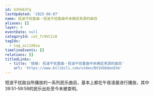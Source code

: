 ```yaml
---
id: b3hk63fq
lastUpdated: '2025-06-07'
name: 短波干扰套曲・短波干扰套曲中未确定来源的曲目
aliases: []
layer: 4
eventDate: null
categoryId: cat_fc9VC2z8
tagIds:
  - tag_aci1X8zw
timelineEvents: []
relations: []
titledLinks:
  - title: '链接: 短波干扰套曲・短波干扰套曲中未确定来源的曲目'
    url: 'https://www.bilibili.com/video/BV1UGbQeoEXe'
---
```

短波干扰敌台所播放的一系列民乐曲目，基本上都在午夜凌晨进行播放，其中39:51-59:59的民乐出处至今未被查明。
